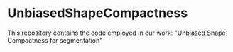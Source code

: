 # UnbiasedShapeCompactness
This repository contains the code employed in our work: "Unbiased Shape Compactness for segmentation"
